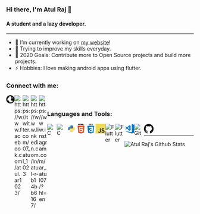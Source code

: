 ### Hi there, I'm Atul Raj 👋
#### A student and a lazy developer.
---

- 🔭 I’m currently working on [my website](https://atulraj.net)!
- 🌱 Trying to improve my skills everyday.
- 🥅 2020 Goals: Contribute more to Open Source projects and build more projects.
- ⚡ Hobbies: I love making android apps using flutter.

### Connect with me:

[<img align="left" alt="atulraj.net" width="22px" src="https://raw.githubusercontent.com/iconic/open-iconic/master/svg/globe.svg" />][website]
[<img align="left" alt="https://www.facebook.com/atul.ar1023/" width="22px" src="https://cdn.jsdelivr.net/npm/simple-icons@v3/icons/facebook.svg" />][facebook]
[<img align="left" alt="https://twitter.com/07_atul_1023" width="22px" src="https://cdn.jsdelivr.net/npm/simple-icons@v3/icons/twitter.svg" />][twitter]
[<img align="left" alt="https://www.linkedin.com/in/atul-r-b14bb6167/" width="22px" src="https://cdn.jsdelivr.net/npm/simple-icons@v3/icons/linkedin.svg" />][linkedin]
[<img align="left" alt="https://www.instagram.com/ar_atul07/?hl=en" width="22px" src="https://cdn.jsdelivr.net/npm/simple-icons@v3/icons/instagram.svg" />][instagram]

<br />

### Languages and Tools:

<img align="left" alt="C" width="26px" src="https://img.icons8.com/color/48/000000/c-programming.png" />

<img align="left" alt="C" width="26px" src="https://img.icons8.com/color/48/000000/c-plus-plus-logo.png"/>

<img align="left" alt="Python" width="26px" src="https://raw.githubusercontent.com/github/explore/80688e429a7d4ef2fca1e82350fe8e3517d3494d/topics/python/python.png">

<img align="left" alt="HTML5" width="26px" src="https://raw.githubusercontent.com/github/explore/80688e429a7d4ef2fca1e82350fe8e3517d3494d/topics/html/html.png" />

<img align="left" alt="CSS3" width="26px" src="https://raw.githubusercontent.com/github/explore/80688e429a7d4ef2fca1e82350fe8e3517d3494d/topics/css/css.png" />

<img align="left" alt="Javascript" width="26px" src="https://raw.githubusercontent.com/github/explore/80688e429a7d4ef2fca1e82350fe8e3517d3494d/topics/javascript/javascript.png">

<img align="left" alt="Flutter" width="26px" src="https://img.icons8.com/color/48/000000/flutter.png"/>

<img align="left" alt="Flutter" width="26px" src="https://img.icons8.com/color/48/000000/react-native.png"/>

<img align="left" alt="Visual Studio Code" width="26px" src="https://raw.githubusercontent.com/github/explore/80688e429a7d4ef2fca1e82350fe8e3517d3494d/topics/visual-studio-code/visual-studio-code.png" />

<img align="left" alt="Git" width="26px" src="https://img.icons8.com/color/48/000000/git.png" />

<img align="left" alt="GitHub" width="26px" src="https://raw.githubusercontent.com/github/explore/78df643247d429f6cc873026c0622819ad797942/topics/github/github.png" />

<br />

---

<img alt="Atul Raj's Github Stats" src="https://github-readme-stats.vercel.app/api?username=Atul1023&theme=chartreuse-dark&show_icons=true&count_private=true" />

[website]: https://atulraj.net
[facebook]: https://fb.me/atul.ar1023
[twitter]: https://twitter.com/07_atul_1023
[instagram]: https://instagram.com/ar_atul07
[linkedin]: https://linkedin.com/in/in/atul-r-b14bb6167
